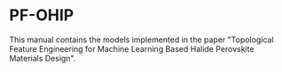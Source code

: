 # PF-OHIP
This manual contains the models implemented in the paper "Topological Feature Engineering for Machine Learning Based Halide Perovskite Materials Design".
